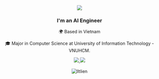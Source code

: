 <h1 align="center">
    <img src="https://readme-typing-svg.herokuapp.com/?font=Righteous&size=35&center=true&vCenter=true&width=500&height=70&duration=4000&lines=Hi+There!+👋;+I'm+Lien+Le!;" />
</h1>
<h3 align="center">I'm an AI Engineer</h3>

<div align="center">

 🌍 Based in Vietnam
 
🎓 Major in Computer Science at University of Information Technology - VNUHCM.

 </div>

<div align="center"> 
  <a href="mailto:lltlien15@gmail.com">
    <img src="https://img.shields.io/badge/Gmail-333333?style=for-the-badge&logo=gmail&logoColor=red" />
  </a>
  <a href="https://www.linkedin.com/in/lltlien/" target="_blank">
    <img src="https://img.shields.io/badge/LinkedIn-0077B5?style=for-the-badge&logo=linkedin&logoColor=white" target="_blank" />
  </a>
</div>
<br/>
<div align="center"><img align="center" src="https://github-readme-stats.vercel.app/api/top-langs?username=lltlien&show_icons=true&locale=en&layout=compact" alt="lltlien" /></div>

